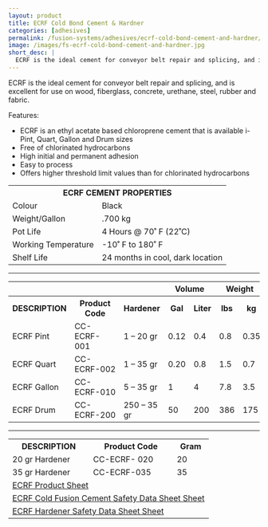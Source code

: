 ```yaml
---
layout: product
title: ECRF Cold Bond Cement & Hardner
categories: [adhesives]
permalink: /fusion-systems/adhesives/ecrf-cold-bond-cement-and-hardner/
image: /images/fs-ecrf-cold-bond-cement-and-hardner.jpg
short_desc: |
  ECRF is the ideal cement for conveyor belt repair and splicing, and is excellent for use on wood, fiberglass, concrete, urethane, steel, rubber and fabric.
---
```


ECRF is the ideal cement for conveyor belt repair and splicing, and is excellent for use on wood, fiberglass, concrete, urethane, steel, rubber and fabric.

Features:
- ECRF is an ethyl acetate based chloroprene cement that is available i- Pint, Quart, Gallon and Drum sizes
- Free of chlorinated hydrocarbons
- High initial and permanent adhesion
- Easy to process
- Offers higher threshold limit values than for chlorinated hydrocarbons

<table>
		<tbody><tr>
			<th colspan="2"><span class="caps"><span class="caps">ECRF</span></span> <span class="caps"><span class="caps">CEMENT</span></span> <span class="caps"><span class="caps">PROPERTIES</span></span></th>
		</tr>
		<tr>
			<td>Colour</td>
			<td>Black</td>
		</tr>
		<tr>
			<td>Weight/Gallon</td>
			<td>.700 kg</td>
		</tr>
		<tr>
			<td>Pot Life</td>
			<td>4 Hours @ 70˚ F (22˚C)</td>
		</tr>
		<tr>
			<td>Working Temperature</td>
			<td>-10˚ F to 180˚ F</td>
		</tr>
		<tr>
			<td>Shelf Life</td>
			<td>24 months in cool, dark location</td>
		</tr>
	</tbody></table>

  -----

  <table>
		<tbody><tr>
			<th colspan="3">&nbsp;</th>
			<th colspan="2">Volume</th>
			<th colspan="2">Weight</th>
			<th colspan="2">Coverage</th>
		</tr>
		<tr>
			<th><span class="caps"><span class="caps">DESCRIPTION</span></span></th>
			<th>Product Code</th>
			<th>Hardener</th>
			<th>Gal</th>
			<th>Liter</th>
			<th>lbs</th>
			<th>kg</th>
			<th>ft2</th>
			<th>m2</th>
		</tr>
		<tr>
			<td><span class="caps"><span class="caps">ECRF</span></span> Pint</td>
			<td>CC-<span class="caps"><span class="caps">ECRF</span></span>- 001</td>
			<td>1 – 20 gr</td>
			<td>0.12</td>
			<td>0.4</td>
			<td>0.8</td>
			<td>0.35</td>
			<td>30</td>
			<td>2.8</td>
		</tr>
		<tr>
			<td><span class="caps"><span class="caps">ECRF</span></span> Quart</td>
			<td>CC-<span class="caps"><span class="caps">ECRF</span></span>-002</td>
			<td>1 – 35 gr</td>
			<td>0.20</td>
			<td>0.8</td>
			<td>1.5</td>
			<td>0.7</td>
			<td>49</td>
			<td>4.5</td>
		</tr>
		<tr>
			<td><span class="caps"><span class="caps">ECRF</span></span> Gallon</td>
			<td>CC-<span class="caps"><span class="caps">ECRF</span></span>-010</td>
			<td>5 – 35 gr</td>
			<td>1</td>
			<td>4</td>
			<td>7.8</td>
			<td>3.5</td>
			<td>245</td>
			<td>18</td>
		</tr>
		<tr>
			<td><span class="caps"><span class="caps">ECRF</span></span> Drum</td>
			<td>CC-<span class="caps"><span class="caps">ECRF</span></span>-200</td>
			<td>250 – 35 gr</td>
			<td>50</td>
			<td>200</td>
			<td>386</td>
			<td>175</td>
			<td>12,250</td>
			<td>1125</td>
		</tr>
	</tbody></table>

  ------

  <table>
		<tbody><tr>
			<th><span class="caps"><span class="caps">DESCRIPTION</span></span></th>
			<th>Product Code</th>
			<th>Gram</th>
		</tr>
		<tr>
			<td>20 gr Hardener</td>
			<td>CC-<span class="caps"><span class="caps">ECRF</span></span>- 020</td>
			<td>20</td>
		</tr>
		<tr>
			<td>35 gr Hardener</td>
			<td>CC-<span class="caps"><span class="caps">ECRF</span></span>-035</td>
			<td>35</td>
		</tr>
		<tr>
			<td colspan="3"><a href="http://www.almex.com/file_download/59/ECRF.pdf" class="pdf"><span class="caps">ECRF</span> Product Sheet</a> </td>
		</tr>
		<tr>
			<td colspan="6"><a href="http://www.almex.com/file_download/193" class="pdf"><span class="caps">ECRF</span> Cold Fusion Cement Safety Data Sheet Sheet</a> </td>
		</tr>
		<tr>
			<td colspan="6"><a href="http://www.almex.com/file_download/192" class="pdf"><span class="caps">ECRF</span> Hardener Safety Data Sheet Sheet</a> </td>
		</tr>
	</tbody></table>
